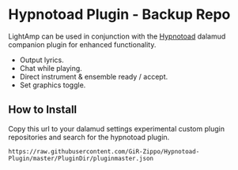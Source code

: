 # Hypnotoad Plugin - Backup Repo

LightAmp can be used in conjunction with the [Hypnotoad](https://raw.githubusercontent.com/GiR-Zippo/Hypnotoad-Plugin/master/PluginDir/pluginmaster.json) dalamud companion plugin for enhanced functionality.

* Output lyrics.
* Chat while playing.
* Direct instrument & ensemble ready / accept.
* Set graphics toggle.

## How to Install

Copy this url to your dalamud settings experimental custom plugin repositories and search for the hypnotoad plugin.

`https://raw.githubusercontent.com/GiR-Zippo/Hypnotoad-Plugin/master/PluginDir/pluginmaster.json`
